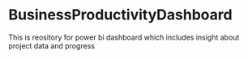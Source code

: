 # BusinessProductivityDashboard
This is reository for power bi dashboard which includes insight about project data and progress
